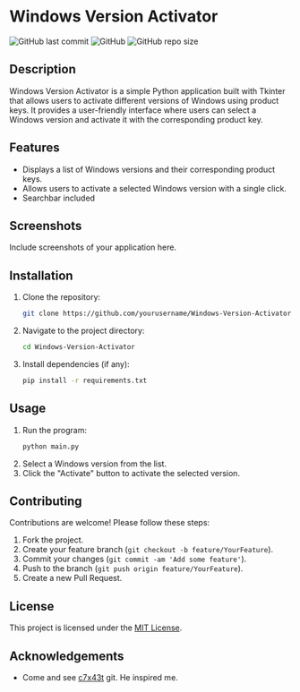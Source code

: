 # Windows Version Activator

![GitHub last commit](https://img.shields.io/github/last-commit/forek42/Windows-Version-Activator)
![GitHub](https://img.shields.io/github/license/forek42/Windows-Version-Activator)
![GitHub repo size](https://img.shields.io/github/repo-size/forek42/Windows-Version-Activator)

## Description
Windows Version Activator is a simple Python application built with Tkinter that allows users to activate different versions of Windows using product keys. It provides a user-friendly interface where users can select a Windows version and activate it with the corresponding product key.

## Features
- Displays a list of Windows versions and their corresponding product keys.
- Allows users to activate a selected Windows version with a single click.
- Searchbar included

## Screenshots
Include screenshots of your application here.

## Installation
1. Clone the repository:
    ```bash
    git clone https://github.com/yourusername/Windows-Version-Activator.git
    ```
2. Navigate to the project directory:
    ```bash
    cd Windows-Version-Activator
    ```
3. Install dependencies (if any):
    ```bash
    pip install -r requirements.txt
    ```

## Usage
1. Run the program:
    ```bash
    python main.py
    ```
2. Select a Windows version from the list.
3. Click the "Activate" button to activate the selected version.

## Contributing
Contributions are welcome! Please follow these steps:
1. Fork the project.
2. Create your feature branch (`git checkout -b feature/YourFeature`).
3. Commit your changes (`git commit -am 'Add some feature'`).
4. Push to the branch (`git push origin feature/YourFeature`).
5. Create a new Pull Request.

## License
This project is licensed under the [MIT License](LICENSE).

## Acknowledgements
- Come and see [c7x43t](https://gist.github.com/c7x43t/ceb8ab75da308ea820546375e9230dd9) git. He inspired me.


